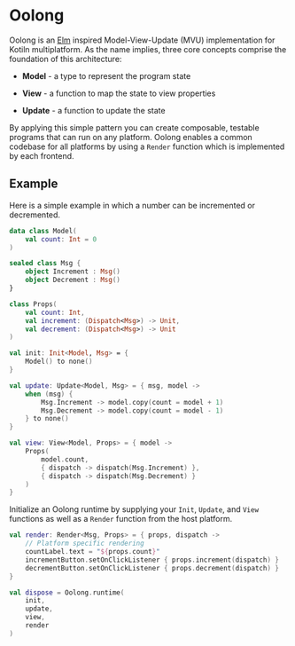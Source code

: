 # Oolong

Oolong is an [Elm](https://guide.elm-lang.org/architecture) inspired Model-View-Update (MVU) implementation for Kotiln multiplatform. As the name implies, three core concepts comprise the foundation of this architecture: 

* **Model** - a type to represent the program state

* **View** - a function to map the state to view properties

* **Update** - a function to update the state

By applying this simple pattern you can create composable, testable programs that can run on any platform. Oolong enables a common codebase for all platforms by using a `Render` function which is implemented by each frontend.

## Example

Here is a simple example in which a number can be incremented or decremented.

```kotlin
data class Model(
    val count: Int = 0
)

sealed class Msg {
    object Increment : Msg()
    object Decrement : Msg()
}

class Props(
    val count: Int,
    val increment: (Dispatch<Msg>) -> Unit,
    val decrement: (Dispatch<Msg>) -> Unit
)

val init: Init<Model, Msg> = { 
    Model() to none()
}

val update: Update<Model, Msg> = { msg, model ->
    when (msg) {
        Msg.Increment -> model.copy(count = model + 1)
        Msg.Decrement -> model.copy(count = model - 1)
    } to none()
}

val view: View<Model, Props> = { model ->
    Props(
        model.count,
        { dispatch -> dispatch(Msg.Increment) },
        { dispatch -> dispatch(Msg.Decrement) }
    )
}
```

Initialize an Oolong runtime by supplying your `Init`, `Update`, and `View` functions as well as a `Render` function from the host platform.

```kotlin
val render: Render<Msg, Props> = { props, dispatch -> 
    // Platform specific rendering
    countLabel.text = "${props.count}"
    incrementButton.setOnClickListener { props.increment(dispatch) }
    decrementButton.setOnClickListener { props.decrement(dispatch) }
}

val dispose = Oolong.runtime(
    init,
    update,
    view,
    render
)
```
